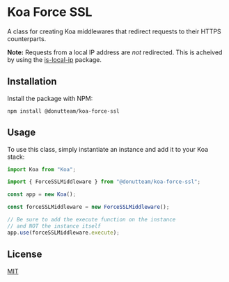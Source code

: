 # Koa Force SSL
A class for creating Koa middlewares that redirect requests to their HTTPS counterparts.

**Note:** Requests from a local IP address are *not* redirected. This is acheived by using the [is-local-ip](https://www.npmjs.com/package/is-local-ip) package.

## Installation
Install the package with NPM:

```
npm install @donutteam/koa-force-ssl
```

## Usage
To use this class, simply instantiate an instance and add it to your Koa stack:

```js
import Koa from "Koa";

import { ForceSSLMiddleware } from "@donutteam/koa-force-ssl";

const app = new Koa();

const forceSSLMiddleware = new ForceSSLMiddleware();

// Be sure to add the execute function on the instance
// and NOT the instance itself
app.use(forceSSLMiddleware.execute);
```

## License
[MIT](https://github.com/donutteam/koa-force-ssl/blob/main/LICENSE.md)